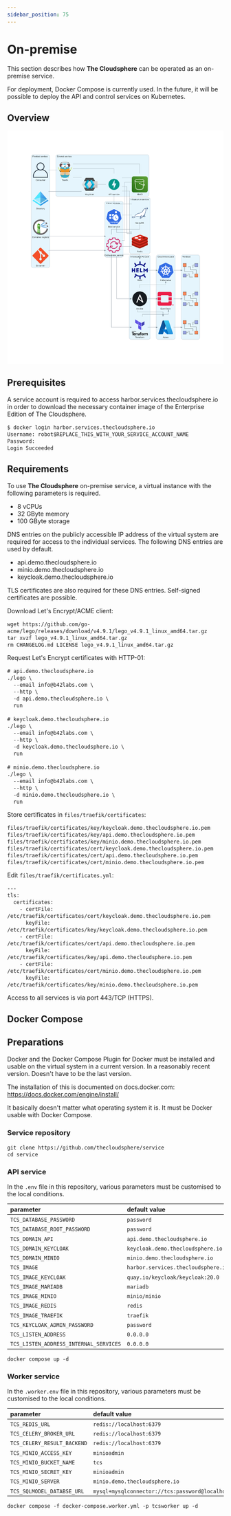 ```yaml
---
sidebar_position: 75
---
```


# On-premise

This section describes how **The Cloudsphere** can be operated as an on-premise service.

For deployment, Docker Compose is currently used. In the future, it will be possible to
deploy the API and control services on Kubernetes.

## Overview

![Overview on-premise](overview-on-premise.png "Overview on-premise")

## Prerequisites

A service account is required to access harbor.services.thecloudsphere.io in order
to download the necessary container image of the Enterprise Edition of The
Cloudsphere.

```
$ docker login harbor.services.thecloudsphere.io
Username: robot$REPLACE_THIS_WITH_YOUR_SERVICE_ACCOUNT_NAME
Password:
Login Succeeded
```

## Requirements

To use **The Cloudsphere** on-premise service, a virtual instance with the following
parameters is required.

* 8 vCPUs
* 32 GByte memory
* 100 GByte storage

DNS entries on the publicly accessible IP address of the virtual system are required
for access to the individual services. The following DNS entries are used by default.

* api.demo.thecloudsphere.io
* minio.demo.thecloudsphere.io
* keycloak.demo.thecloudsphere.io

TLS certificates are also required for these DNS entries. Self-signed certificates
are possible.

Download Let's Encrypt/ACME client:

```
wget https://github.com/go-acme/lego/releases/download/v4.9.1/lego_v4.9.1_linux_amd64.tar.gz
tar xvzf lego_v4.9.1_linux_amd64.tar.gz
rm CHANGELOG.md LICENSE lego_v4.9.1_linux_amd64.tar.gz
```

Request Let's Encrypt certificates with HTTP-01:

```
# api.demo.thecloudsphere.io
./lego \
  --email info@b42labs.com \
  --http \
  -d api.demo.thecloudsphere.io \
  run

# keycloak.demo.thecloudsphere.io
./lego \
  --email info@b42labs.com \
  --http \
  -d keycloak.demo.thecloudsphere.io \
  run

# minio.demo.thecloudsphere.io
./lego \
  --email info@b42labs.com \
  --http \
  -d minio.demo.thecloudsphere.io \
  run
```

Store certificates in ``files/traefik/certificates``:

```
files/traefik/certificates/key/keycloak.demo.thecloudsphere.io.pem
files/traefik/certificates/key/api.demo.thecloudsphere.io.pem
files/traefik/certificates/key/minio.demo.thecloudsphere.io.pem
files/traefik/certificates/cert/keycloak.demo.thecloudsphere.io.pem
files/traefik/certificates/cert/api.demo.thecloudsphere.io.pem
files/traefik/certificates/cert/minio.demo.thecloudsphere.io.pem
```

Edit ``files/traefik/certificates.yml``:

```
---
tls:
  certificates:
    - certFile: /etc/traefik/certificates/cert/keycloak.demo.thecloudsphere.io.pem
      keyFile: /etc/traefik/certificates/key/keycloak.demo.thecloudsphere.io.pem
    - certFile: /etc/traefik/certificates/cert/api.demo.thecloudsphere.io.pem
      keyFile: /etc/traefik/certificates/key/api.demo.thecloudsphere.io.pem
    - certFile: /etc/traefik/certificates/cert/minio.demo.thecloudsphere.io.pem
      keyFile: /etc/traefik/certificates/key/minio.demo.thecloudsphere.io.pem
```

Access to all services is via port 443/TCP (HTTPS).

## Docker Compose

## Preparations

Docker and the Docker Compose Plugin for Docker must be installed and usable on the
virtual system in a current version. In a reasonably recent version. Doesn't have to
be the last version.

The installation of this is documented on docs.docker.com: https://docs.docker.com/engine/install/

It basically doesn't matter what operating system it is. It must be Docker usable
with Docker Compose.

### Service repository

```
git clone https://github.com/thecloudsphere/service
cd service
```

### API service

In the ``.env`` file in this repository, various parameters must be customised
to the local conditions.

| parameter                                | default value                                        | description |
| :--------------------------------------- | :--------------------------------------------------- | :---------- |
| ``TCS_DATABASE_PASSWORD``                | ``password``                                         |             |
| ``TCS_DATABASE_ROOT_PASSWORD``           | ``password``                                         |             |
| ``TCS_DOMAIN_API``                       | ``api.demo.thecloudsphere.io``                       |             |
| ``TCS_DOMAIN_KEYCLOAK``                  | ``keycloak.demo.thecloudsphere.io``                  |             |
| ``TCS_DOMAIN_MINIO``                     | ``minio.demo.thecloudsphere.io``                     |             |
| ``TCS_IMAGE``                            | ``harbor.services.thecloudsphere.io/tcs/tcs:latest`` |             |
| ``TCS_IMAGE_KEYCLOAK``                   | ``quay.io/keycloak/keycloak:20.0``                   |             |
| ``TCS_IMAGE_MARIADB``                    | ``mariadb``                                          |             |
| ``TCS_IMAGE_MINIO``                      | ``minio/minio``                                      |             |
| ``TCS_IMAGE_REDIS``                      | ``redis``                                            |             |
| ``TCS_IMAGE_TRAEFIK``                    | ``traefik``                                          |             |
| ``TCS_KEYCLOAK_ADMIN_PASSWORD``          | ``password``                                         |             |
| ``TCS_LISTEN_ADDRESS``                   | ``0.0.0.0``                                          |             |
| ``TCS_LISTEN_ADDRESS_INTERNAL_SERVICES`` | ``0.0.0.0``                                          |             |

```
docker compose up -d
```

### Worker service

In the ``.worker.env`` file in this repository, various parameters must be customised
to the local conditions.

| parameter                     | default value                                              | description |
| :---------------------------- | :--------------------------------------------------------- | :---------- |
| ``TCS_REDIS_URL``             | ``redis://localhost:6379``                                 |             |
| ``TCS_CELERY_BROKER_URL``     | ``redis://localhost:6379``                                 |             |
| ``TCS_CELERY_RESULT_BACKEND`` | ``redis://localhost:6379``                                 |             |
| ``TCS_MINIO_ACCESS_KEY``      | ``minioadmin``                                             |             |
| ``TCS_MINIO_BUCKET_NAME``     | ``tcs``                                                    |             |
| ``TCS_MINIO_SECRET_KEY``      | ``minioadmin``                                             |             |
| ``TCS_MINIO_SERVER``          | ``minio.demo.thecloudsphere.io``                           |             |
| ``TCS_SQLMODEL_DATABSE_URL``  | ``mysql+mysqlconnector://tcs:password@localhost:3306/tcs`` |             |

```
docker compose -f docker-compose.worker.yml -p tcsworker up -d
```
